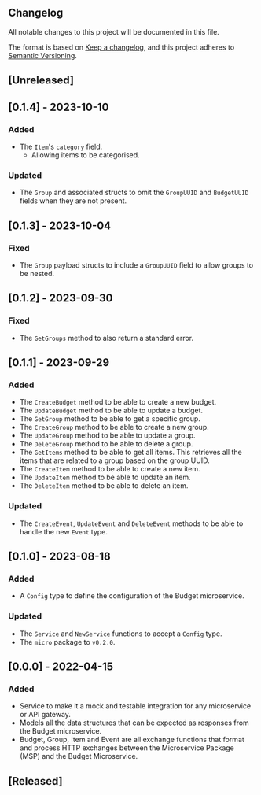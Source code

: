 ## Changelog
All notable changes to this project will be documented in this file.

The format is based on [Keep a changelog](https://keepachangelog.com/en/1.0.0/),
and this project adheres to [Semantic Versioning](https://semver.org/spec/v2.0.0.html).

## [Unreleased]
## [0.1.4] - 2023-10-10
### Added
- The `Item`'s `category` field.
  - Allowing items to be categorised.

### Updated
- The `Group` and associated structs to omit the `GroupUUID` and `BudgetUUID`
  fields when they are not present.

## [0.1.3] - 2023-10-04
### Fixed
- The `Group` payload structs to include a `GroupUUID` field to allow groups
  to be nested.

## [0.1.2] - 2023-09-30
### Fixed
- The `GetGroups` method to also return a standard error.

## [0.1.1] - 2023-09-29
### Added
- The `CreateBudget` method to be able to create a new budget.
- The `UpdateBudget` method to be able to update a budget.
- The `GetGroup` method to be able to get a specific group.
- The `CreateGroup` method to be able to create a new group.
- The `UpdateGroup` method to be able to update a group.
- The `DeleteGroup` method to be able to delete a group.
- The `GetItems` method to be able to get all items. This retrieves all the
  items that are related to a group based on the group UUID.
- The `CreateItem` method to be able to create a new item.
- The `UpdateItem` method to be able to update an item.
- The `DeleteItem` method to be able to delete an item.

### Updated
- The `CreateEvent`, `UpdateEvent` and `DeleteEvent` methods to be able to
  handle the new `Event` type.

## [0.1.0] - 2023-08-18
### Added
- A `Config` type to define the configuration of the Budget microservice.

### Updated
- The `Service` and `NewService` functions to accept a `Config` type.
- The `micro` package to `v0.2.0`.

## [0.0.0] - 2022-04-15
### Added
- Service to make it a mock and testable integration for any microservice 
or API gateway.
- Models all the data structures that can be expected as responses from
the Budget microservice.
- Budget, Group, Item and Event are all exchange functions that format 
and process HTTP exchanges between the Microservice Package (MSP) and the
Budget Microservice.

## [Released]
